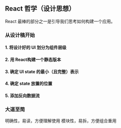React 哲学（设计思想）
----------------------

React 最棒的部分之一是引导我们思考如何构建一个应用。

### 从设计稿开始

####  1. 将设计好的 UI 划分为组件层级

####  2. 用 React构建一个静态版本

####  3. 确定 UI state 的最小（且完整）表示

####  4. 确定 state 放置的位置

####  5. 添加反向数据流

### 大道至简
明确性，易读，方便理解使用
模块性，易拆，方便组合重用


